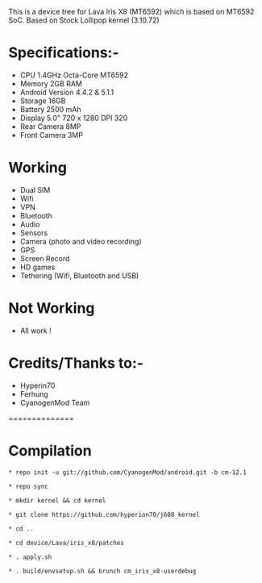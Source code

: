 This is a device tree for Lava Iris X8 (MT6592) which is based on MT6592 SoC.
Based on Stock Lollipop kernel (3.10.72)


# Specifications:-
   * CPU	1.4GHz Octa-Core MT6592
   * Memory	2GB RAM
   * Android Version 4.4.2 & 5.1.1
   * Storage	16GB
   * Battery	2500 mAh
   * Display	5.0" 720 x 1280 DPI 320
   * Rear Camera	8MP
   * Front Camera	3MP


# Working
  * Dual SIM
  * Wifi
  * VPN
  * Bluetooth
  * Audio
  * Sensors
  * Camera (photo and video recording)
  * GPS
  * Screen Record
  * HD games
  * Tethering (Wifi, Bluetooth and USB)
  
# Not Working
  * All work !
  
# Credits/Thanks to:-
  * Hyperin70
  * Ferhung
  * CyanogenMod Team

==============

# Compilation

	* repo init -u git://github.com/CyanogenMod/android.git -b cm-12.1
        
	* repo sync
        
	* mkdir kernel && cd kernel

	* git clone https://github.com/hyperion70/j608_kernel
        
	* cd ..

	* cd device/Lava/iris_x8/patches

	* . apply.sh

	* . build/envsetup.sh && brunch cm_iris_x8-userdebug 

